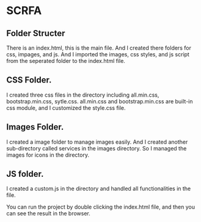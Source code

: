 # SCRFA

## Folder Structer 
There  is an index.html, this is the main file. 
And I created there folders for css, impages, and js. 
And I imported the images, css styles, and js script from  the seperated folder to the index.html file. 

## CSS Folder. 
I created three css files in the directory including  all.min.css, bootstrap.min.css, sytle.css. 
all.min.css and bootstrap.min.css are built-in css module, and I customized the style.css file. 

## Images Folder. 
I created a image folder to manage images easily. 
And I created another sub-directory called services in the images directory. 
So I managed the images for  icons in the directory. 

## JS folder. 
I created a custom.js in the directory and handled all functionalities in the file. 

You can run the project by double clicking the index.html file, and then you can see the result in the  browser. 
